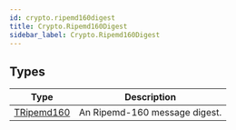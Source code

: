 ```yaml
---
id: crypto.ripemd160digest
title: Crypto.Ripemd160Digest
sidebar_label: Crypto.Ripemd160Digest
---
```



## Types
| Type | Description |
|---|---|
| [TRipemd160](../../crypto/crypto.ripemd160digest/tripemd160) | An Ripemd-160 message digest. |

